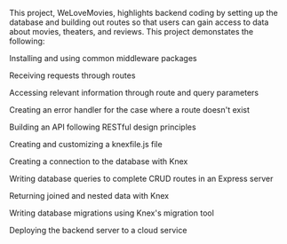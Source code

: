 This project, WeLoveMovies, highlights backend coding by setting up the database and building out routes so that users can gain access to data about movies, theaters, and reviews. This project demonstates the following:

Installing and using common middleware packages

Receiving requests through routes

Accessing relevant information through route and query parameters

Creating an error handler for the case where a route doesn't exist

Building an API following RESTful design principles

Creating and customizing a knexfile.js file

Creating a connection to the database with Knex

Writing database queries to complete CRUD routes in an Express server

Returning joined and nested data with Knex

Writing database migrations using Knex's migration tool

Deploying the backend server to a cloud service
